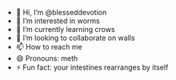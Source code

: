 - 👋 Hi, I’m @blesseddevotion
- 👀 I’m interested in worms
- 🌱 I’m currently learning crows
- 💞️ I’m looking to collaborate on walls
- 📫 How to reach me 
- 😄 Pronouns: meth
- ⚡ Fun fact: your intestines rearranges by itself

<!---
blesseddevotion/blesseddevotion is a ✨ special ✨ repository because its `README.md` (this file) appears on your GitHub profile.
You can click the Preview link to take a look at your changes.
--->
